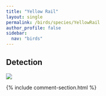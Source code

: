 ```yaml
---
title: "Yellow Rail"
layout: single
permalink: /birds/species/YellowRail
author_profile: false
sidebar:
  nav: "birds"
---
```


<h2>Detection</h2>

<img src="https://beallen.github.io/DevelopmentWebsite/assets/images/birds/YellowRail/det.jpg">

{% include comment-section.html %}
